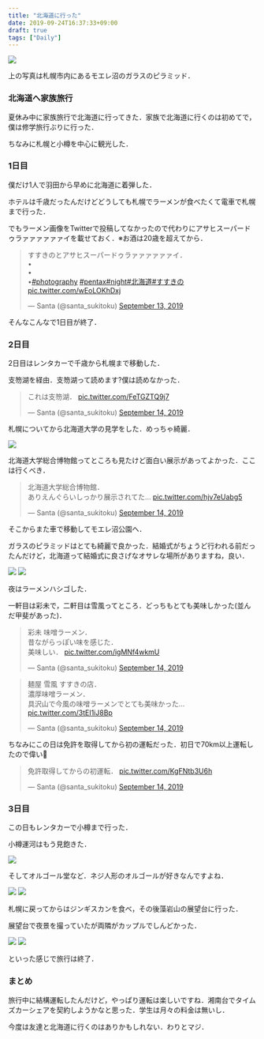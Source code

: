 ```yaml
---
title: "北海道に行った"
date: 2019-09-24T16:37:33+09:00
draft: true
tags: ["Daily"]
---
```


<img src="https://lh3.googleusercontent.com/eHZQhZeBDQDaFchlIV8N5ruuenEHS4ATcQH5omi2OGLnd7sHRcsQip3deCKT4lLu5Ti5vPi5MCXWTntneKC3ET3E-RUMo9ynfjJqIB2BTjRL6KpD2K_Hv4tgw_JqbJNvp2yBsqlMW_U=w2400" />

上の写真は札幌市内にあるモエレ沼のガラスのピラミッド．

### 北海道へ家族旅行

夏休み中に家族旅行で北海道に行ってきた．家族で北海道に行くのは初めてで，僕は修学旅行ぶりに行った．

ちなみに札幌と小樽を中心に観光した．

### 1日目

僕だけ1人で羽田から早めに北海道に着弾した．

ホテルは千歳だったんだけどどうしても札幌でラーメンが食べたくて電車で札幌まで行った．

でもラーメン画像をTwitterで投稿してなかったので代わりにアサヒスーパードゥラァァァァァァイを載せておく．※お酒は20歳を超えてから．

<blockquote class="twitter-tweet"><p lang="ja" dir="ltr">すすきのとアサヒスーパードゥラァァァァァァイ．<br>•<br>•<br>•<a href="https://twitter.com/hashtag/photography?src=hash&amp;ref_src=twsrc%5Etfw">#photography</a> <a href="https://twitter.com/hashtag/pentax?src=hash&amp;ref_src=twsrc%5Etfw">#pentax</a><a href="https://twitter.com/hashtag/night?src=hash&amp;ref_src=twsrc%5Etfw">#night</a><a href="https://twitter.com/hashtag/%E5%8C%97%E6%B5%B7%E9%81%93?src=hash&amp;ref_src=twsrc%5Etfw">#北海道</a><a href="https://twitter.com/hashtag/%E3%81%99%E3%81%99%E3%81%8D%E3%81%AE?src=hash&amp;ref_src=twsrc%5Etfw">#すすきの</a> <a href="https://t.co/wEoLOKhDxj">pic.twitter.com/wEoLOKhDxj</a></p>&mdash; Santa (@santa_sukitoku) <a href="https://twitter.com/santa_sukitoku/status/1172523974854508547?ref_src=twsrc%5Etfw">September 13, 2019</a></blockquote> <script async src="https://platform.twitter.com/widgets.js" charset="utf-8"></script>

そんなこんなで1日目が終了．

### 2日目

2日目はレンタカーで千歳から札幌まで移動した．

支笏湖を経由．支笏湖って読めます?僕は読めなかった．

<blockquote class="twitter-tweet"><p lang="ja" dir="ltr">これは支笏湖． <a href="https://t.co/FeTGZTQ9j7">pic.twitter.com/FeTGZTQ9j7</a></p>&mdash; Santa (@santa_sukitoku) <a href="https://twitter.com/santa_sukitoku/status/1172682184492109827?ref_src=twsrc%5Etfw">September 14, 2019</a></blockquote> <script async src="https://platform.twitter.com/widgets.js" charset="utf-8"></script>

札幌についてから北海道大学の見学をした．めっちゃ綺麗．

<img src="https://lh3.googleusercontent.com/Dr4Sg23YAyed_94495zJnnyvu4SiwayInE_1kArKTUFx4eyaUljU23utua1xtTtuKQS6SvyHTgrQWhqE5GqKupaL0PdHlUtMUflS515K3sc6zUAH2ZOeLNUpkC0fo_e4pfE5a_Ef6M4=w2400" />

北海道大学総合博物館ってところも見たけど面白い展示があってよかった．ここは行くべき．

<blockquote class="twitter-tweet"><p lang="ja" dir="ltr">北海道大学総合博物館．<br>ありえんぐらいしっかり展示されてた… <a href="https://t.co/hjv7eUabg5">pic.twitter.com/hjv7eUabg5</a></p>&mdash; Santa (@santa_sukitoku) <a href="https://twitter.com/santa_sukitoku/status/1172728808195026944?ref_src=twsrc%5Etfw">September 14, 2019</a></blockquote> <script async src="https://platform.twitter.com/widgets.js" charset="utf-8"></script>

そこからまた車で移動してモエレ沼公園へ．

ガラスのピラミッドはとても綺麗で良かった．結婚式がちょうど行われる前だったんだけど，北海道って結婚式に良さげなオサレな場所がありますね，良い．

<img src="https://lh3.googleusercontent.com/eHZQhZeBDQDaFchlIV8N5ruuenEHS4ATcQH5omi2OGLnd7sHRcsQip3deCKT4lLu5Ti5vPi5MCXWTntneKC3ET3E-RUMo9ynfjJqIB2BTjRL6KpD2K_Hv4tgw_JqbJNvp2yBsqlMW_U=w2400" />

<img src="https://lh3.googleusercontent.com/p26Vj5u3zok2P32fOMIIFHUeyipoz5WQ6rGj6gAOhHz-cXnndENR1WGqaeVBqgdChhJZYsb0cSYfQJqa0mTfcMhZ2DmNc16yhyDLhUPPDg_HK_gdMPzANIH5NxEnNGE2JWwX03_fJps=w2400" />

夜はラーメンハシゴした．

一軒目は彩未で，二軒目は雪風ってところ．どっちもとても美味しかった(並んだ甲斐があった)．

<blockquote class="twitter-tweet"><p lang="ja" dir="ltr">彩未 味噌ラーメン．<br>昔ながらっぽい味を感じた．<br>美味しい． <a href="https://t.co/igMNf4wkmU">pic.twitter.com/igMNf4wkmU</a></p>&mdash; Santa (@santa_sukitoku) <a href="https://twitter.com/santa_sukitoku/status/1172796786903113733?ref_src=twsrc%5Etfw">September 14, 2019</a></blockquote> <script async src="https://platform.twitter.com/widgets.js" charset="utf-8"></script>

<blockquote class="twitter-tweet"><p lang="ja" dir="ltr">麺屋 雪風 すすきの店．<br>濃厚味噌ラーメン．<br>具沢山で今風の味噌ラーメンでとても美味かった… <a href="https://t.co/3tEI1iJ8Bp">pic.twitter.com/3tEI1iJ8Bp</a></p>&mdash; Santa (@santa_sukitoku) <a href="https://twitter.com/santa_sukitoku/status/1172830021703962625?ref_src=twsrc%5Etfw">September 14, 2019</a></blockquote> <script async src="https://platform.twitter.com/widgets.js" charset="utf-8"></script>

ちなみにこの日は免許を取得してから初の運転だった．初日で70km以上運転したので偉い👏

<blockquote class="twitter-tweet"><p lang="ja" dir="ltr">免許取得してからの初運転． <a href="https://t.co/KgFNtb3U6h">pic.twitter.com/KgFNtb3U6h</a></p>&mdash; Santa (@santa_sukitoku) <a href="https://twitter.com/santa_sukitoku/status/1172767013954961408?ref_src=twsrc%5Etfw">September 14, 2019</a></blockquote> <script async src="https://platform.twitter.com/widgets.js" charset="utf-8"></script>

### 3日目

この日もレンタカーで小樽まで行った．

小樽運河はもう見飽きた．

<img src="https://lh3.googleusercontent.com/Zlb9Jj5lPYlPlIC3pTqo3nPETpFSciaTdLPtrXbwenw6ibk_kh6MtBLmB5Qi8Q6Jb3Rv_k3FPGMEVkrUrraLnBuV-6gKv8tLf3Hh3Bwt3H7pic9CohhjG_Kg6HfUkpAB2J5qC7DO8SI=w2400" />

そしてオルゴール堂など．ネジ人形のオルゴールが好きなんですよね．

<img src="https://lh3.googleusercontent.com/cCul7xvWa5D8OsL6r3oZ3vCvWyRf3OyGAs-A1_1eUwBURmNRhCYj0rlks7sPqi6s_0mXt218nxR2okiQdzvbHWc3gdT9d1m_bpG_X9FbRyoWJrJb-20zuGjpmU_PyOl6WSUybtTq40M=w2400" />

<img src="https://lh3.googleusercontent.com/dDqUNtUdOmWsR5YCm0w8q99xUTY3pCZdqIRniAhYLcoIRNfXrQeL2K4kO1zqsCS-UKp93FtEPFYbg9m8I5dU-KX1VeNrpOBzqw2GHApwezShQcHZT-04Gtjdybju5oozc1r7SUDVmwE=w2400" />

札幌に戻ってからはジンギスカンを食べ，その後藻岩山の展望台に行った．

展望台で夜景を撮っていたが両隣がカップルでしんどかった．

<img src="https://lh3.googleusercontent.com/vtnHOdGrocT1UbUzg_lPf6dFT9k1Dcgs1NXkMKoAVapuuIUsyBpC6CfA8BrnwcBtaWQqoMdqSQCV8fY7ZIQflFFQArfgPZKauAQGi6rk_3O-3esRDcqwfc1o0v7nrmIjfGT6uf2VTf4=w2400" />

<img src="https://lh3.googleusercontent.com/Wl0F8i_AJhr-okRcLrEahW63iTdhEMmzfUOCFJPXBSNredsqtVZ_Nt0yzlH7wwyCTbq6lWz042kxgNqidwYF6E-PDtzRfKGIzrqFqNKlWRgGl7CUa-JyoH3KJFn6B18OeRVeuaMoh6w=w2400" />

といった感じで旅行は終了．

### まとめ

旅行中に結構運転したんだけど，やっぱり運転は楽しいですね．湘南台でタイムズカーシェアを契約しようかなと思った．学生は月々の料金は無いし．

今度は友達と北海道に行くのはありかもしれない．わりとマジ．